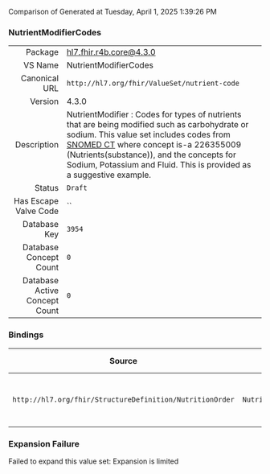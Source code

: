 Comparison of 
Generated at Tuesday, April 1, 2025 1:39:26 PM

### NutrientModifierCodes

|      |     |
| ---: | --- |
| Package | hl7.fhir.r4b.core@4.3.0 |
| VS Name | NutrientModifierCodes |
| Canonical URL | `http://hl7.org/fhir/ValueSet/nutrient-code` |
| Version | 4.3.0 |
| Description | NutrientModifier :  Codes for types of nutrients that are being modified such as carbohydrate or sodium.  This value set includes codes from [SNOMED CT](http://snomed.info/sct) where concept is-a 226355009 (Nutrients(substance)), and the concepts for Sodium, Potassium and Fluid. This is provided as a suggestive example. |
| Status | `Draft` |
| Has Escape Valve Code | `` |
| Database Key | `3954` |
| Database Concept Count | `0` |
| Database Active Concept Count | `0` |
### Bindings

| Source | Element | Binding | Strength | Element Short |
| ------ | ------- | ------- | -------- | ------------- |
| `http://hl7.org/fhir/StructureDefinition/NutritionOrder` | `NutritionOrder.oralDiet.nutrient.modifier` | `http://hl7.org/fhir/ValueSet/nutrient-code` | `Example` | Type of nutrient that is being modified |

### Expansion Failure

Failed to expand this value set: Expansion is limited
